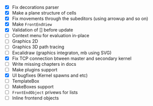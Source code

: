- [x] Fix decorations parser
- [x] Make a plane structure of cells
- [x] Fix movements through the subeditors (using arrowup and so on)
- [x] Make `FrontEndView`
- [x] Validation of [] before update
- [ ] Context menu for evaluation in-place
- [ ] Graphics 2D
- [ ] Graphics 3D path tracing
- [ ] Excalidraw (graphics integraton, mb using SVG)
- [x] Fix TCP connection btween master and secondary kernel
- [ ] Write missing chapters in docs
- [ ] Make plugins support
- [x] UI bugfixes (Kernel spawns and etc)
- [ ] TemplateBox
- [ ] MakeBoxes support
- [ ] `FrontEndObject` privews for lists
- [ ] Inline frontend objects